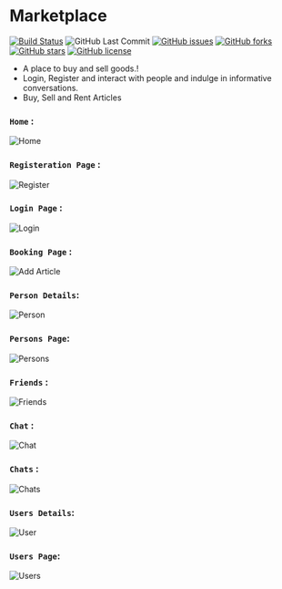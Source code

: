 # Marketplace

[![Build Status](https://travis-ci.com/PriyanshBordia/Marketplace.svg?branch=main)](https://travis-ci.com/PriyanshBordia/Marketplace)
![GitHub Last Commit](https://img.shields.io/github/last-commit/PriyanshBordia/Marketplace)
[![GitHub issues](https://img.shields.io/github/issues/PriyanshBordia/Marketplace)](https://github.com/PriyanshBordia/Marketplace/issues)
[![GitHub forks](https://img.shields.io/github/forks/PriyanshBordia/Marketplace)](https://github.com/PriyanshBordia/Marketplace/network)
[![GitHub stars](https://img.shields.io/github/stars/PriyanshBordia/Marketplace)](https://github.com/PriyanshBordia/Marketplace/stargazers)
[![GitHub license](https://img.shields.io/github/license/PriyanshBordia/Marketplace)](https://github.com/PriyanshBordia/Marketplace/blob/main/LICENSE)

- A place to buy and sell goods.!
- Login, Register and interact with people and indulge in informative
  conversations. 
- Buy, Sell and Rent Articles

### `Home` :

![Home](/screenshots/home.png)

### `Registeration Page` :

![Register](/screenshots/signup.png)

### `Login Page` :

![Login](./screenshots/login.png)

### `Booking Page` :

![Add Article](./screenshots/addArticle.png)

### `Person Details`:

![Person](./screenshots/person.png)

### `Persons Page`:

![Persons](./screenshots/persons.png)

### `Friends` :

![Friends](./screenshots/friends.png)

### `Chat` :

![Chat](./screenshots/chat.png)

### `Chats` :

![Chats](./screenshots/chats.png)

### `Users Details`:

![User](./screenshots/user.png)

### `Users Page`:

![Users](./screenshots/users.png)

<!-- ### `Reset Password`: -->

<!-- ![Reset](./screenshots/reset-password.png) -->

<!-- ### `E -mail Sent Success`: -->

<!-- ![Done](./screenshots/done.png) -->

